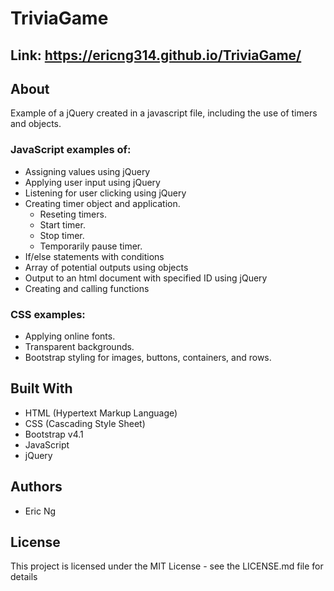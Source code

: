 # TriviaGame


## Link: https://ericng314.github.io/TriviaGame/

## About

Example of a jQuery created in a javascript file, including the use of timers and objects.

### JavaScript examples of:
- Assigning values using jQuery
- Applying user input using jQuery
- Listening for user clicking using jQuery
- Creating timer object and application.
  - Reseting timers.
  - Start timer.
  - Stop timer.
  - Temporarily pause timer.
- If/else statements with conditions
- Array of potential outputs using objects
- Output to an html document with specified ID using jQuery
- Creating and calling functions

### CSS examples:
- Applying online fonts.
- Transparent backgrounds.
- Bootstrap styling for images, buttons, containers, and rows.

## Built With

- HTML (Hypertext Markup Language)
- CSS (Cascading Style Sheet)
- Bootstrap v4.1
- JavaScript
- jQuery

## Authors
- Eric Ng

## License
This project is licensed under the MIT License - see the LICENSE.md file for details
